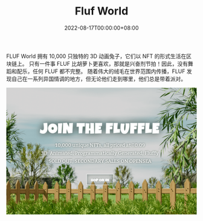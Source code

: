 ﻿---
title: "Fluf World"
description: "10,000 个 NFT 兔子头像。
3D、动画、程序化生成、蓬松。"
date: 2022-08-17T00:00:00+08:00
lastmod: 2022-08-17T00:00:00+08:00
draft: false
authors: ["boodArno"]
featuredImage: "fluf-world.png"
tags: ["Collectibles","Fluf World"]
categories: ["nfts"]
nfts: ["Collectibles"]
blockchain: "ETH"
website: "https://www.fluf.world/"
twitter: "https://twitter.com/FLUF_World"
discord: "https://discord.com/invite/fluf"
telegram: ""
github: ""
youtube: ""
twitch: ""
facebook: ""
instagram: "https://www.instagram.com/flufworld/"
reddit: ""
medium: ""
steam: ""
gitbook: ""
googleplay: ""
appstore: ""
status: "Live"
weight: 
lightgallery: true
toc: true
pinned: false
recommend: false
recommend1: false
---
FLUF World 拥有 10,000 只独特的 3D 动画兔子，它们以 NFT 的形式生活在区块链上。
只有一件事 FLUF 比胡萝卜更喜欢，那就是兴奋剂节拍！因此，没有舞蹈和配乐，任何 FLUF 都不完整。
随着伟大的绒毛在世界范围内传播，FLUF 发现自己在一系列异国情调的地方，但无论他们走到哪里，他们总是带着派对。

![flufworld-dapp-collectibles-ethereum-image1_fb66e9b2216309783af0bdc941c52502](flufworld-dapp-collectibles-ethereum-image1_fb66e9b2216309783af0bdc941c52502.png)